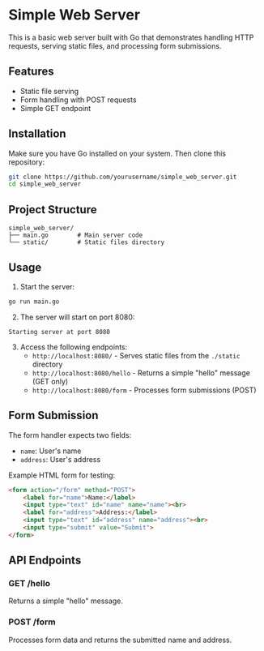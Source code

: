 # Simple Web Server

This is a basic web server built with Go that demonstrates handling HTTP requests, serving static files, and processing form submissions.

## Features

- Static file serving
- Form handling with POST requests
- Simple GET endpoint

## Installation

Make sure you have Go installed on your system. Then clone this repository:

```bash
git clone https://github.com/yourusername/simple_web_server.git
cd simple_web_server
```

## Project Structure

```
simple_web_server/
├── main.go        # Main server code
└── static/        # Static files directory
```

## Usage

1. Start the server:

```bash
go run main.go
```

2. The server will start on port 8080:
```
Starting server at port 8080
```

3. Access the following endpoints:
   - `http://localhost:8080/` - Serves static files from the `./static` directory
   - `http://localhost:8080/hello` - Returns a simple "hello" message (GET only)
   - `http://localhost:8080/form` - Processes form submissions (POST)

## Form Submission

The form handler expects two fields:
- `name`: User's name
- `address`: User's address

Example HTML form for testing:

```html
<form action="/form" method="POST">
    <label for="name">Name:</label>
    <input type="text" id="name" name="name"><br>
    <label for="address">Address:</label>
    <input type="text" id="address" name="address"><br>
    <input type="submit" value="Submit">
</form>
```

## API Endpoints

### GET /hello
Returns a simple "hello" message.

### POST /form
Processes form data and returns the submitted name and address.


